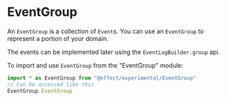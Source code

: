 # EventGroup

An `EventGroup` is a collection of `Event`s. You can use an `EventGroup` to
represent a portion of your domain.

The events can be implemented later using the `EventLogBuilder.group` api.

To import and use `EventGroup` from the "EventGroup" module:

```ts
import * as EventGroup from "@effect/experimental/EventGroup"
// Can be accessed like this
EventGroup.EventGroup
```
